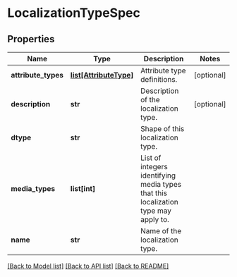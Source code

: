# LocalizationTypeSpec

## Properties
Name | Type | Description | Notes
------------ | ------------- | ------------- | -------------
**attribute_types** | [**list[AttributeType]**](AttributeType.md) | Attribute type definitions. | [optional] 
**description** | **str** | Description of the localization type. | [optional] 
**dtype** | **str** | Shape of this localization type. | 
**media_types** | **list[int]** | List of integers identifying media types that this localization type may apply to. | 
**name** | **str** | Name of the localization type. | 

[[Back to Model list]](../README.md#documentation-for-models) [[Back to API list]](../README.md#documentation-for-api-endpoints) [[Back to README]](../README.md)


